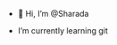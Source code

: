 - 👋 Hi, I’m @Sharada

-  I’m currently learning git


<!---
Sharada21/Sharada21 is a ✨ special ✨ repository because its `README.md` (this file) appears on your GitHub profile.
You can click the Preview link to take a look at your changes.
--->
